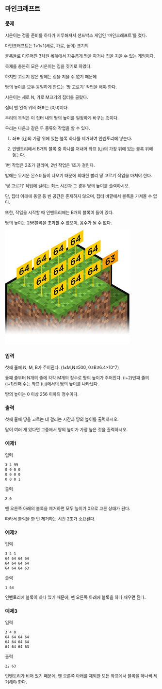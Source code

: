 ## 마인크래프트

### 문제


시운이는 정올 준비를 하다가 지루해져서 샌드박스 게임인 ‘마인크래프트’를 켰다. 

마인크래프트는 1×1×1(세로, 가로, 높이) 크기의 

블록들로 이루어진 3차원 세계에서 자유롭게 땅을 파거나 집을 지을 수 있는 게임이다.



목재를 충분히 모은 시운이는 집을 짓기로 하였다. 

하지만 고르지 않은 땅에는 집을 지을 수 없기 때문에 

땅의 높이를 모두 동일하게 만드는 ‘땅 고르기’ 작업을 해야 한다.



시운이는 세로 N, 가로 M크기의 집터를 골랐다. 

집터 맨 왼쪽 위의 좌표는 (0,0)이다. 

우리의 목적은 이 집터 내의 땅의 높이를 일정하게 바꾸는 것이다. 

우리는 다음과 같은 두 종류의 작업을 할 수 있다.



1. 좌표 (i,j)의 가장 위에 있는 블록 하나를 제거하여 인벤토리에 넣는다.

2. 인벤토리에서 B개의 블록 중 하나를 꺼내어 좌표 (i,j)의 가장 위에 있는 블록 위에 놓는다.



1번 작업은 2초가 걸리며, 2번 작업은 1초가 걸린다. 

밤에는 무서운 몬스터들이 나오기 때문에 최대한 빨리 땅 고르기 작업을 마쳐야 한다. 

‘땅 고르기’ 작업에 걸리는 최소 시간과 그 경우 땅의 높이를 출력하시오.



단, 집터 아래에 동굴 등 빈 공간은 존재하지 않으며, 집터 바깥에서 블록을 가져올 수 없다. 

또한, 작업을 시작할 때 인벤토리에는 B개의 블록이 들어 있다. 

땅의 높이는 256블록을 초과할 수 없으며, 음수가 될 수 없다.​

![그림01](fig_01.png)

 


### 입력
첫째 줄에 N, M, B가 주어진다. (1≤M,N≤500, 0≤B≤6.4×10^7)

둘째 줄부터 N개의 줄에 각각 M개의 정수로 땅의 높이가 주어진다. (i+2)번째 줄의 (j+1)번째 수는 좌표 (i,j)에서의 땅의 높이를 나타낸다. 

땅의 높이는 0 이상 256 이하의 정수이다.​ 


### 출력
첫째 줄에 땅을 고르는 데 걸리는 시간과 땅의 높이를 출력하시오. 

답이 여러 개 있다면 그중에서 땅의 높이가 가장 높은 것을 출력하시오. 


### 예제1
입력
```
3 4 99 
0 0 0 0 
0 0 0 0 
0 0 0 1
```

출력
```
2 0
```

맨 오른쪽 아래의 블록을 제거하면 모두 높이가 0으로 고른 상태가 된다. 

따라서 블럭을 한 번 제거하는 시간 2초가 소요된다.


### 예제2
입력
```
3 4 1 
64 64 64 64 
64 64 64 64 
64 64 64 63
```

출력
```
1 64
```

인벤토리에 블록이 하나 있기 때문에, 맨 오른쪽 아래에 블록을 하나 채우면 된다. 


### 예제3
입력
```
3 4 0 
64 64 64 64 
64 64 64 64 
64 64 64 63
```

출력
```
22 63
```
인벤토리가 비어 있기 때문에, 맨 오른쪽 아래를 제외한 모든 좌표에서 블록을 하나씩 제거해야 한다. 